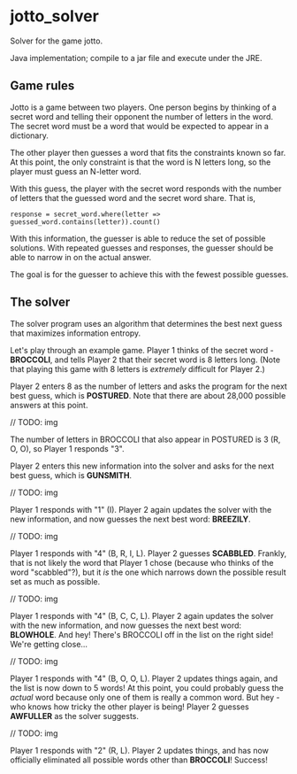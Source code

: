 # jotto_solver
Solver for the game jotto.

Java implementation; compile to a jar file and execute under the JRE.

## Game rules
Jotto is a game between two players. One person begins by thinking of a secret word and telling their opponent the number of letters in the word. The secret word must be a word that would be expected to appear in a dictionary.

The other player then guesses a word that fits the constraints known so far. At this point, the only constraint is that the word is N letters long, so the player must guess an N-letter word.

With this guess, the player with the secret word responds with the number of letters that the guessed word and the secret word share.
That is,

```
response = secret_word.where(letter => guessed_word.contains(letter)).count()
```

With this information, the guesser is able to reduce the set of possible solutions. With repeated guesses and responses, the guesser should be able to narrow in on the actual answer.

The goal is for the guesser to achieve this with the fewest possible guesses.

## The solver

The solver program uses an algorithm that determines the best next guess that maximizes information entropy. 

Let's play through an example game. Player 1 thinks of the secret word - **BROCCOLI**, and tells Player 2 that their secret word is 8 letters long. (Note that playing this game with 8 letters is _extremely_ difficult for Player 2.)

Player 2 enters 8 as the number of letters and asks the program for the next best guess, which is **POSTURED**. Note that there are about 28,000 possible answers at this point.

// TODO: img

The number of letters in BROCCOLI that also appear in POSTURED is 3 (R, O, O), so Player 1 responds "3".

Player 2 enters this new information into the solver and asks for the next best guess, which is **GUNSMITH**.

// TODO: img

Player 1 responds with "1" (I). Player 2 again updates the solver with the new information, and now guesses the next best word: **BREEZILY**.

// TODO: img

Player 1 responds with "4" (B, R, I, L). Player 2 guesses **SCABBLED**. Frankly, that is not likely the word that Player 1 chose (because who thinks of the word "scabbled"?), but it _is_ the one which narrows down the possible result set as much as possible.

// TODO: img

Player 1 responds with "4" (B, C, C, L). Player 2 again updates the solver with the new information, and now guesses the next best word: **BLOWHOLE**. And hey! There's BROCCOLI off in the list on the right side! We're getting close...

// TODO: img

Player 1 responds with "4" (B, O, O, L). Player 2 updates things again, and the list is now down to 5 words! At this point, you could probably guess the _actual_ word because only one of them is really a common word. But hey - who knows how tricky the other player is being! Player 2 guesses **AWFULLER** as the solver suggests.

// TODO: img

Player 1 responds with "2" (R, L). Player 2 updates things, and has now officially eliminated all possible words other than **BROCCOLI**! Success!


